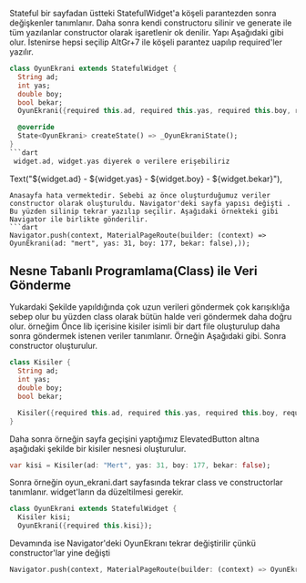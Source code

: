 Stateful bir sayfadan üstteki StatefulWidget'a köşeli parantezden sonra değişkenler tanımlanır. Daha sonra kendi constructoru silinir ve generate ile tüm yazılanlar constructor olarak işaretlenir ok denilir. Yapı Aşağıdaki gibi olur. İstenirse hepsi seçilip AltGr+7 ile köşeli parantez uapılıp required'ler yazılır.
```dart
class OyunEkrani extends StatefulWidget {
  String ad;
  int yas;
  double boy;
  bool bekar;
  OyunEkrani({required this.ad, required this.yas, required this.boy, required this.bekar});

  @override
  State<OyunEkrani> createState() => _OyunEkraniState();
}
```dart
 widget.ad, widget.yas diyerek o verilere erişebiliriz
 ```
Text("${widget.ad} - ${widget.yas} - ${widget.boy} - ${widget.bekar}"),
```
Anasayfa hata vermektedir. Sebebi az önce oluşturduğumuz veriler constructor olarak oluşturuldu. Navigator'deki sayfa yapısı değişti . Bu yüzden silinip tekrar yazılıp seçilir. Aşağıdaki örnekteki gibi Navigator ile birlikte gönderilir.
```dart
Navigator.push(context, MaterialPageRoute(builder: (context) => OyunEkrani(ad: "mert", yas: 31, boy: 177, bekar: false),));
```

## Nesne Tabanlı Programlama(Class) ile Veri Gönderme
Yukardaki Şekilde yapıldığında çok uzun verileri göndermek çok karışıklığa sebep olur bu yüzden class olarak bütün halde veri göndermek daha doğru olur. örneğim Önce lib içerisine kisiler isimli bir dart file oluşturulup daha sonra göndermek istenen veriler  tanımlanır. Örneğin Aşağıdaki gibi. Sonra constructor oluşturulur.
```dart
class Kisiler {
  String ad;
  int yas;
  double boy;
  bool bekar;

  Kisiler({required this.ad, required this.yas, required this.boy, required this.bekar});
}
```

Daha sonra örneğin sayfa geçişini yaptığımız ElevatedButton altına  aşağıdaki şekilde bir kisiler nesnesi oluşturulur.
```dart
var kisi = Kisiler(ad: "Mert", yas: 31, boy: 177, bekar: false);
```
Sonra örneğin oyun_ekrani.dart sayfasında tekrar class ve constructorlar tanımlanır. widget'ların da düzeltilmesi gerekir.
```dart
class OyunEkrani extends StatefulWidget {
  Kisiler kisi;
  OyunEkrani({required this.kisi});
```
Devamında ise Navigator'deki OyunEkranı tekrar değiştirilir çünkü constructor'lar yine değişti
```dart
Navigator.push(context, MaterialPageRoute(builder: (context) => OyunEkrani(kisi: kisi),));
```
